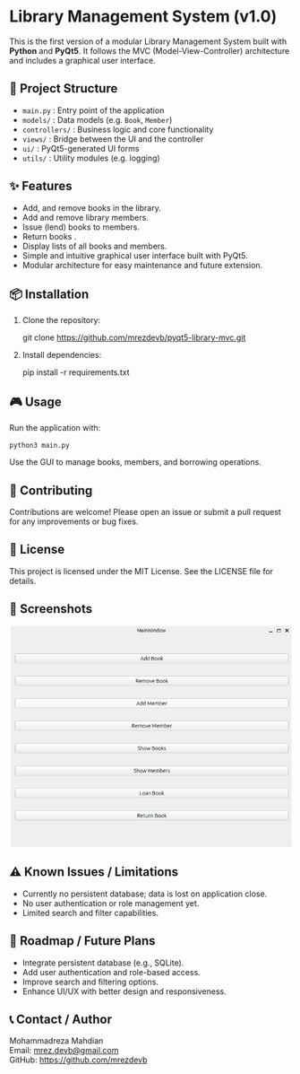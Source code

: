 # Library Management System (v1.0)

This is the first version of a modular Library Management System built with **Python** and **PyQt5**. It follows the MVC (Model-View-Controller) architecture and includes a graphical user interface.

## 📁 Project Structure

- `main.py` : Entry point of the application
- `models/` : Data models (e.g. `Book`, `Member`)
- `controllers/` : Business logic and core functionality
- `views/` : Bridge between the UI and the controller
- `ui/` : PyQt5-generated UI forms
- `utils/` : Utility modules (e.g. logging)

## ✨ Features

- Add, and remove books in the library.
- Add and remove library members.
- Issue (lend) books to members.
- Return books .
- Display lists of all books and members.
- Simple and intuitive graphical user interface built with PyQt5.
- Modular architecture for easy maintenance and future extension.

## 📦 Installation

1. Clone the repository:

    git clone https://github.com/mrezdevb/pyqt5-library-mvc.git

2. Install dependencies:

    pip install -r requirements.txt

## 🎮 Usage

Run the application with:

    python3 main.py

Use the GUI to manage books, members, and borrowing operations.

## 🤝 Contributing

Contributions are welcome! Please open an issue or submit a pull request for any improvements or bug fixes.

## 📄 License

This project is licensed under the MIT License. See the LICENSE file for details.

## 📸 Screenshots

![main_window](images/main_window.png)

## ⚠️ Known Issues / Limitations

- Currently no persistent database; data is lost on application close.
- No user authentication or role management yet.
- Limited search and filter capabilities.

## 🔮 Roadmap / Future Plans

- Integrate persistent database (e.g., SQLite).
- Add user authentication and role-based access.
- Improve search and filtering options.
- Enhance UI/UX with better design and responsiveness.


## 📞 Contact / Author

Mohammadreza Mahdian  
Email: mrez.devb@gmail.com  
GitHub: https://github.com/mrezdevb

